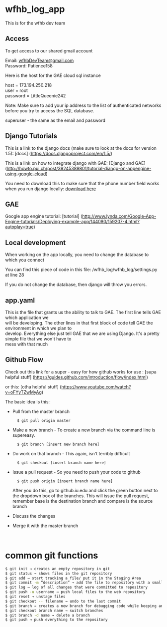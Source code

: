 wfhb_log_app
============

This is for the wfhb dev team


## Access 

To get access to our shared gmail account 

Email: wfhbDevTeam@gmail.com<br>
Password: Patience158

Here is the host for the GAE cloud sql instance

host = 173.194.250.218<br>
user = root<br>
password = LittleQueenie242

Note: Make sure to add your ip address to the list of authenticated networks before you try to access the SQL database.

superuser - the same as the email and password

## Django Tutorials

This is a link to the django docs (make sure to look at the docs for version 1.5): [docs] (https://docs.djangoproject.com/en/1.5/)

This is a link on how to integrate django with GAE: [Django and GAE] (http://howto.pui.ch/post/39245389801/tutorial-django-on-appengine-using-google-cloud)

You need to download this to make sure that the phone number field works when you run django locally: [download here](https://github.com/stefanfoulis/django-phonenumber-field)

## GAE

Google app engine tutorial: [tutorial] (http://www.lynda.com/Google-App-Engine-tutorials/Deploying-example-app/144080/159207-4.html?autoplay=true)

## Local development

When working on the app locally, you need to change the database to which you connect

You can find this piece of code in this file: /wfhb_log/wfhb_log/settings.py at line 28

If you do not change the database, then django will throw you errors.

## app.yaml

This is the file that grants us the ability to talk to GAE. The first line tells GAE which application we<br>
will be developing. The other lines in that first block of code tell GAE the environment in which we plan to<br>
develop. Everything else just tell GAE that we are using Django. It's a pretty simple file that we won't have to <br>
mess with that much

## Github Flow

Check out this link for a super - easy for how github works for use : [supa helpful stuff] (https://guides.github.com/introduction/flow/index.html)

or this: [otha helpful stuff] (https://www.youtube.com/watch?v=oFYyTZwMyAg)

The basic idea is this:<br>
* Pull from the master branch 


        $ git pull origin master


* Make a new branch - To create a new branch via the command line is supereasy.


        $ git branch [insert new branch here]


* Do work on that branch - This again, isn't terribly difficult


        $ git checkout [insert branch name here]


* Issue a pull request - So you need to push your code to github


        $ git push origin [insert branch name here]


    After you do this, go to github.iu.edu and click the green button next to the dropdown box of the branches. This will issue the pull request, remember base is the destination branch and compare is the source branch


* Discuss the changes
 
* Merge it with the master branch
<br/>

# common git functions
```bash
$ git init → creates an empty repository in git
$ git status → shows files in the git repository
$ git add → start tracking a file/ put it in the Staging Area
$ git commit -m “description” → add the file to repository with a small message detailing changes
$ git log → log of all changes that were committed to repository
$ git push -u username → push local files to the web repository
$ git reset → unstage files
$ git checkout -- filename → undo to the last commit
$ git branch → creates a new branch for debugging code while keeping an original in tact
$ git checkout branch name → switch branches
$ git branch -d name → delete a branch
$ git push → push everything to the repository
```
